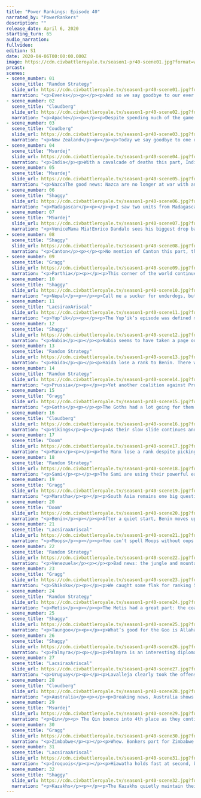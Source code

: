 ```yaml
---
title: "Power Rankings: Episode 40"
narrated_by: "PowerRankers"
description: ""
release_date: April 6, 2020
starting_turn: 65
audio_narration:
fullvideo:
edition: S1
date: 2020-04-06T00:00:00.000Z
image: https://cdn.civbattleroyale.tv/season1-pr40-scene01.jpg?format=webp&quality=80
prcast:
scenes:
- scene_number: 01
  scene_title: "Random Strategy"
  slide_url: https://cdn.civbattleroyale.tv/season1-pr40-scene01.jpg?format=webp&quality=80
  narration: "<p>Evenks</p><p></p><p>And so we say goodbye to our ever irrelevant northern reindeer enthusiasts. The Evenks were notable in that they did manage to settle a large number of cities, which is usually the sign of a good competent civ that will do well. However, the Evenks were not that civ. They ended up being little more than a fatter version of the Nenets. The problems started when they founded a religion with penalties to science. It is hard enough to get big productive cities that will generate lots of science when you're living in the tundra (even with the food bug). And being spread out wide increased the science penalty from having too many cities. To then go on to make an anti-science religion is pure folly! And so the Evenks quickly fell behind every other major civ in tech. When they warred Kazakhstan, their tech situation was so dire that their army consisted of mostly reindeer archers, their ANCIENT-era UU, who were promptly slaughtered. Despite losing many cities to Kazakhstan over the years, they had so many to start with that their empire remained OK. Most people were waiting for the Khamugs to finally crush them but it turned out that Shikoku would be the one to do it, as they captured the entire Eastern half of Evenk lands. Finally, they spawned in Endgame with some of the worst starting bonuses and everyone was expecting them to get demolished immediately. This was kind of accurate, though they nevertheless managed to outlive the Khamugs, more due to luck than any skill of their part. Their biggest legacy on the cylinder is probably Shikoku's endgame capital, which was originally an Evenk city.</p><p></p><p></p>"
- scene_number: 02
  scene_title: "Cloudberg"
  slide_url: https://cdn.civbattleroyale.tv/season1-pr40-scene02.jpg?format=webp&quality=80
  narration: "<p>Apache</p><p></p><p>Despite spending much of the game there, the Apache just barely missed out on finishing in the top half, a disappointing end for a civ that was expected to be competitive in North America. That’s not to say that they were a failure, though—for a while, they were actually competitive, and were able to stack up well against the Metis and the Iroquois, earning them a spot in North America’s “big three.” But for some reason, they faltered, and as the Iroquois grew, the Apache retreated, losing front line cities until they were confined to only a little over half of their original territory. Geronimo continued to suffer harsh blows right up until the end, hemorrhaging cities to Venezuela before succumbing to a joint invasion from the Metis and Iroquois in Endgame. Geronimo expanded well, founding numerous cities and dominating the southwest US for millennia, but it just wasn’t enough—in the end, they couldn’t hold on to what they had built.</p>"
- scene_number: 03
  scene_title: "Coudberg"
  slide_url: https://cdn.civbattleroyale.tv/season1-pr40-scene03.jpg?format=webp&quality=80
  narration: "<p>New Zealand</p><p></p><p>Today we say goodbye to one of the most entertaining civs in the game, a contender that well and truly punched above its weight. I was always tentatively optimistic about New Zealand thanks to its notoriously strong AI, and I hoped that they would be able to break out of their island start. For a while, they did—New Zealand settled pretty much every Pacific Island that wasn’t taken by Tonga, held several major cities in Australia including the Murri capital, and wiped the floor with Papua. At the height of his power, Seddon laid Australia low, taking multiple cities and threatening to storm even the inland stronghold of Canberra. But it was not to be. By the industrial era, New Zealand was unable to keep up with the exploding production levels of mainland civs, and they lost large swathes of land to Taungoo and later Australia. Exiled to South America in Endgame, New Zealand unfortunately stood little chance. But at least they made a strong impression before they had to go.</p>"
- scene_number: 04
  scene_title: "Msurdej"
  slide_url: https://cdn.civbattleroyale.tv/season1-pr40-scene04.jpg?format=webp&quality=80
  narration: "<p>India</p><p>With a cavalcade of deaths this part, India is now the bottom civ on the cylinder. Sure they manage to go up a rank, but that’s mostly due to the deaths of other people. Allahabad was lost for good this part to the Taungoo, and while Indira does have another settler out, it's likely either it or the city it founds will be captured by Parthia. With that in mind though, India will still probably survive a little bit longer, as their assorted enemies are either incompetent or sleeping on the job.</p>"
- scene_number: 05
  scene_title: "Msurdej"
  slide_url: https://cdn.civbattleroyale.tv/season1-pr40-scene05.jpg?format=webp&quality=80
  narration: "<p>NazcaThe good news: Nazca are no longer at war with anybody.The bad news: They gave up one of their cities, their only other city is on the wrong side of Uruguay, their stats are pitiful, and even if they manage to make another city on the burning ruins of their old city, it’ll still be a jungle city that will be easily captured by someone.</p>"
- scene_number: 06
  scene_title: "Shaggy"
  slide_url: https://cdn.civbattleroyale.tv/season1-pr40-scene06.jpg?format=webp&quality=80
  narration: "<p>Madagascar</p><p></p><p>I saw two units from Madagascar this episode. That’s literally all I have to say about them.</p><p></p>"
- scene_number: 07
  scene_title: "MSurdej"
  slide_url: https://cdn.civbattleroyale.tv/season1-pr40-scene07.jpg?format=webp&quality=80
  narration: "<p>VeniceMama Mia!Enrico Dandalo sees his biggest drop back down to the late 20s. Losing Murano to Prussia, followed by a loss of Lido to Palmyra, leaves Venice in a precarious position. On the plus side, Venice has gotten onto Africa. But as Muscovy can tell you, a long chain of cities is not a good strategy.</p>"
- scene_number: 08
  scene_title: "Shaggy"
  slide_url: https://cdn.civbattleroyale.tv/season1-pr40-scene08.jpg?format=webp&quality=80
  narration: "<p>Canton</p><p></p><p>No mention of Canton this part, though we do get a glimpse at what they’ve got going on in a shot about the Qin. And it’s not the best. They’ve got more catapults than they know what to do with and are just sticking them on the frontlines. If Qin wanted to build any effective melee corps, Canton could get picked apart pretty quickly. They rise one rank as it seems that they have some time to get their defenses up and maybe start becoming a competitor for some islands in the Pacific (but that might just be a pipe dream of mine).</p><p></p>"
- scene_number: 09
  scene_title: "Gragg"
  slide_url: https://cdn.civbattleroyale.tv/season1-pr40-scene09.jpg?format=webp&quality=80
  narration: "<p>Parthia</p><p></p><p>This corner of the world continues to get more crowded. Parthia has a large military for it’s rank but all that means is that once it’s gone, it ain’t gettin’ rebuilt. They’ve done a great job surviving this far though. Oman, Golden Horde, Seljuks, Turks, have all fallen in this unfriendly part of the world. Maybe Parthia can surprise us and last into the top 20.</p>"
- scene_number: 10
  scene_title: "Shaggy"
  slide_url: https://cdn.civbattleroyale.tv/season1-pr40-scene10.jpg?format=webp&quality=80
  narration: "<p>Nepal</p><p></p><p>Call me a sucker for underdogs, but Nepal is one of my favorite civs right now. Granted, I love most of Asia at the moment, but Nepal is a special kind of underdog here. NOT ONLY are they relegated to start in the Himalayas. NOT ONLY did they get LITERALLY 0 BONUSES in the Endgame reset. NOT ONLY are they surrounded by not one, not two, but THREE of the top 10 civs on the most competitive continent in the game. NOT ONLY do they have the absolute WORST science on the cylinder. BUT THEY’RE HOLDING THE FUCK ON! You go Nepal, make me proud like Haiti, Minoa, Kuikuro, Oman, Poverty Point, and Xia never could!</p><p></p>"
- scene_number: 11
  scene_title: "LacsiraxAriscal"
  slide_url: https://cdn.civbattleroyale.tv/season1-pr40-scene11.jpg?format=webp&quality=80
  narration: "<p>Yup’ik</p><p></p><p>The Yup’ik’s episode was defined more by events that didn’t happen than things that did, and that’s a positive for a civ only barely outstripping Nepal. The Haida invasion petered out unexpectedly, while both Shikoku and the Metis turned their attentions south. Still, if the Yup’ik want to take advantage of being left in peace, they have to… ya know… do something. Settle, improve those dismal stats… anything...</p>"
- scene_number: 12
  scene_title: "Shaggy"
  slide_url: https://cdn.civbattleroyale.tv/season1-pr40-scene12.jpg?format=webp&quality=80
  narration: "<p>Nubia</p><p></p><p>Nubia seems to have taken a page out of Benin’s book and are turtling pretty well against their more powerful neighbors. Meroe has been a surprising stronghold against Palmyra while Zimbabwe has been throwing its units against the Nubian core with mixed results. They have a good army composition with the apparent flexibility to attack or defend. There are some good options to expand if they can get some breathing room and I’m not counting them out yet.</p><p></p>"
- scene_number: 13
  scene_title: "Random Strategy"
  slide_url: https://cdn.civbattleroyale.tv/season1-pr40-scene13.jpg?format=webp&quality=80
  narration: "<p>Haida</p><p></p><p>Haida lose a rank to Benin. There were some good points this episode but also some bad ones. They managed to get another city down and also managed to get a settler to Japan. Those bode well for an eventual North Pacific Power. The bad thing that happened was that their war on the Yup'ik went nowhere. Oh, and they're now at war with the Metis and it's not looking good for them so far. On the plus side, they are allied with the Iroquois so theoretically that could draw Metis troops away from Haida, though in practice this doesn't seem to be happening. The thing about being a Pacific power is that you eventually have to own some land that isn't coastal and it doesn't look like Haida will be able to manage that.</p>"
- scene_number: 14
  scene_title: "Random Strategy"
  slide_url: https://cdn.civbattleroyale.tv/season1-pr40-scene14.jpg?format=webp&quality=80
  narration: "<p>Prussia</p><p></p><p>Yet another coalition against Prussia, and yet again they come out of it having lost 0 cities, unless you count Burano which wasn't even theirs at the start. Last part, people complained at what a horrible decision giving away Berlin to Palmyra was. Well Berlin turned out to be right in the way of Prussia's main rival, the Goths, who are the only civ in the entire CBRX to have successfully waged war against Prussia. It prevented them from capturing any Prussian cities and now the Goths are stuck on 3 cities while Prussia has 5. So who's laughing now? The main fighting is against the Manx over the Venetian city of Burano which they had teamed up to take. So far Manx have enough troops around it to stalemate but It is harder for them to resupply given that it's so far away from their core compared to Prussia.</p>"
- scene_number: 15
  scene_title: "Gragg"
  slide_url: https://cdn.civbattleroyale.tv/season1-pr40-scene15.jpg?format=webp&quality=80
  narration: "<p>Goths</p><p></p><p>The Goths had a lot going for them in Endgame. What went wrong? They’re still sitting on 3 cities with the likes of Yup’ik, Canton, and Parthia. They’re other stats aren’t much better either. You could certainly put partial blame on their overaggressive nature. Perhaps if they spent more time settling and less time picking fights they can’t win they’d be in a better position. But what other way for the Goths to fade out than an overaggressive start. Now all the need is to raze all the potential gains and declare a suicide war against the Kazakhs.</p>"
- scene_number: 16
  scene_title: "Cloudberg"
  slide_url: https://cdn.civbattleroyale.tv/season1-pr40-scene16.jpg?format=webp&quality=80
  narration: "<p>Vikings</p><p></p><p>As their slow slide continues and weak civs die off, the Vikings find themselves in the bottom half of the rankings for the first time in 27 episodes. We expected Ragnar to expand westward, settling whatever parts of the British Isles the Manx didn’t get, and even going further to Iceland or Greenland—but that looks unlikely now, as the Iroquois cross the Atlantic to start colonizing the Old World. If Hiawatha gets a strong presence in the North Atlantic, that might be it for Ragnar’s chances.</p>"
- scene_number: 17
  scene_title: "Doom"
  slide_url: https://cdn.civbattleroyale.tv/season1-pr40-scene17.jpg?format=webp&quality=80
  narration: "<p>Manx</p><p></p><p>The Manx lose a rank despite picking up Burano. Possibly because Illiam seems to have forgotten that Stettin exists. Possibly because Hiawatha is already settling Europe and the Manx will be the first in line should the Iroquois look to expand their European holdings by war. On the other hand, if Illiam was to risk war before Hiawatha could send reinforcements he could end the threat early and achieve complete control of the isles. Given how passive the Vikings have been so far it's not too far fetched to imagine the Manx as the dominant naval power of Europe</p>"
- scene_number: 18
  scene_title: "Random Strategy"
  slide_url: https://cdn.civbattleroyale.tv/season1-pr40-scene18.jpg?format=webp&quality=80
  narration: "<p>Sami</p><p></p><p>The Sami are using their powerful early game snow bonuses to slowly dig themselves out of the hole they started the game in. They have managed to settle Finland which has allowed them to overtake the Manx in stats. There are still a few arctic settlements to be made so they'll probably be able to reach about 10 cities before they come into conflict. The only other civ that might want those arctic spots is the terrifying Kazakhs, who don't enjoy snow quite as much as the Sami and will likely leave them till last. After that, they'll have to conquer. The Kazakhs are looking way too strong and should be avoided. Their options are therefore the Vikings or Prussia, neither of which is that appealing right now. They have actually already declared war on Prussia as part of the coalition though it seems they were way too early for that and they do not have enough troops near Prussia to take advantage. They should instead be focussing on settling to get their empire up and running sooner.</p>"
- scene_number: 19
  scene_title: "Gragg"
  slide_url: https://cdn.civbattleroyale.tv/season1-pr40-scene19.jpg?format=webp&quality=80
  narration: "<p>Maratha</p><p></p><p>South Asia remains one big question mark. Palmyra, Maratha, Taungoo, Qin, and even Australia and Zimbabwe could secure dominance in the area. None have a solid advantage over the other yet. The war between Palmyra and Maratha could be a major deciding point though. If they can take Merv and peace out they’ll be in good shape. India and Nepal remain good expansion prospects if Taungoo doesn't take them first. Also, an obligatory reminder that those settlers are not actually settlers, but a bugged icon.</p>"
- scene_number: 20
  scene_title: "Doom"
  slide_url: https://cdn.civbattleroyale.tv/season1-pr40-scene20.jpg?format=webp&quality=80
  narration: "<p>Benin</p><p></p><p>After a quiet start, Benin moves up an impressive 7 places as they more than double their city count in a single part. While Zimbabwe is still a threat, Benin are well on track to outpace the Moors and are already far stronger than Venice or Nubia. Zimbabwe is still far ahead in stats but their core is distant and ability to project power dubious for now, at least. Ewuare certainly seems ready to take advantage of the many opportunities provided by endgame.</p>"
- scene_number: 21
  scene_title: "LacsiraxAriscal"
  slide_url: https://cdn.civbattleroyale.tv/season1-pr40-scene21.jpg?format=webp&quality=80
  narration: "<p>Moops</p><p></p><p>You can’t spell Moops without oops. A well-publicised bug and one abortive war with Benin later, the poor Moors have only managed to secure the one city in Africa - an alarming fate, considering we expected the majority of West Africa to be under their banner. Still, you can’t count out another Songhai situation, with Moors and Zimbabwe teaming up on an overperforming but statistically deficient Benin to put Moors back on the map of Africa. News is better in Europe, where the Manx war with Prussia has ensured the region is still made up of small, relatively weak powers, still ripe for unifying. That said, their production is even lower than Prussia at the moment - get building workshops, lads.</p>"
- scene_number: 22
  scene_title: "Random Strategy"
  slide_url: https://cdn.civbattleroyale.tv/season1-pr40-scene22.jpg?format=webp&quality=80
  narration: "<p>Venezuela</p><p></p><p>Bad news: the jungle and mountains completely prevented Venezuela from making any progress against Nazca. Good news: the Nazca surrendered their city anyway. Bad news: Venezuela are burning it down. Even worse news: Uruguay is continuing to grow in strength and are already done with any southern distractions. Now Uruguay hasn't exploded in stats yet like they did in the main game, and it's still fairly even. Venezuela has more food; population and science which has allowed it to nearly catch up to Uruguay's starting tech bonus. However, Uruguay has taken the city and production advantage. But Uruguay is nearly out of land to settle, while Venezuela still has the Carribean and central America; they could theoretically settle those lands while relying on the impenetrable jungle defence to keep them safe from Uruguay. They can very easily become that big scary civ themselves while Uruguay rots in quarantine. That is, if the Iroquois and Metis don't get there first as they are now both quite far south. Venezuela are certainly in a tricky spot with big scary opponents on both sides but are still definitely in the game. </p>"
- scene_number: 23
  scene_title: "Gragg"
  slide_url: https://cdn.civbattleroyale.tv/season1-pr40-scene23.jpg?format=webp&quality=80
  narration: "<p>Shikoku</p><p></p><p>We caught some flak for ranking Shikoku too low last week. As you can tell we’re sticking to it though. Sure they’ve had a lot of success in the Siberian triangle but we expected that. What we didn’t expect is that the Kazakhs would have the amazing start they did. I'm sure many of you will roll your eyes but Shikoku’s stats just aren’t good enough to take on any of their neighbors at the moment. The good news is that they’ve reached the coast. Hopefully they can use it to get their science boost and return to their former dominance. Oh, but Haida is about to settle Japan…</p>"
- scene_number: 24
  scene_title: "Random Strategy"
  slide_url: https://cdn.civbattleroyale.tv/season1-pr40-scene24.jpg?format=webp&quality=80
  narration: "<p>Metis</p><p></p><p>The Metis had a great part: the coalition against the Apache went perfectly, as the Metis got not only the capital but also Ka'igwu and the kill. This completes a wall across the entire continent of North America that blocks off the Iroquois from the entire west portion, leaving all that land for the Metis. Oh and also Yup'ik and Haida can also get that land I guess but they're not very relevant. Speaking of which, the Metis noticed that Haida dared to settle an inland city and promptly declared war in order to take it. And so far that war is actually looking pretty good for the Metis. If they can continue to settle/conquer their half of the continent unopposed then they should be in a pretty good spot to face off against the Iroquois with their half of the continent. However, all is not perfect. The Iroquois have in fact noticed how well the Metis are doing and have decided to put a stop to that immediately before it gets out of hand. The Iroquois do have the 4th largest army in the game as well as the third highest production, but their army composition leaves much to be desired. The Metis are not very far behind the Iroquois in terms of raw military and production so should be able to hold the line just fine, as long as they don't get too distracted by shiny Haidan cities. The battle for North America will have to wait another day.</p>"
- scene_number: 25
  scene_title: "Shaggy"
  slide_url: https://cdn.civbattleroyale.tv/season1-pr40-scene25.jpg?format=webp&quality=80
  narration: "<p>Taungoo</p><p></p><p>What’s good for the Goo is Allahabad for India. Taungoo drops India into the dumpster and is rewarded with… a drop of 3 ranks? Yeah, Taungoo is falling a little bit behind in the settling game among the top contenders, focusing more on taking their neighbors’ lands. And it might be good for them if they keep receiving gifts like Adelaide from poor Indonesian settlements. To be honest, I think this is a temporary drop as the only civ that seems remotely competitive with Taungoo for Indonesian soil is Australia, and they’re about to get their only foothold in the region gobbled up by the Goo.</p>"
- scene_number: 26
  scene_title: "Shaggy"
  slide_url: https://cdn.civbattleroyale.tv/season1-pr40-scene26.jpg?format=webp&quality=80
  narration: "<p>Palmyra</p><p></p><p>Palmyra is an interesting diplomatic case study for the CBRX. They were gifted Berlin as a European exclave for no apparent reason and took Lido from Venice. Hooray, it all looks good and Palmyra is looking like it’s trying to throw its hat into the European ring. Ring? Ring ring! It’s Maratha and Zimbabwe calling! Looks like it’s time to stop throwing horses at Nubia. Palmyra could go in any direction right now. I don’t think Zimbabwe is doing much against Palmyra other than scaring them a bit, so they only really have to worry about their east and west. The uncertainty, and inability to make a dent in Nubia, drops them a few ranks this week.</p>"
- scene_number: 27
  scene_title: "LacsiraxAriscal"
  slide_url: https://cdn.civbattleroyale.tv/season1-pr40-scene27.jpg?format=webp&quality=80
  narration: "<p>Uruguay</p><p></p><p>Lavalleja clearly took the offense of a lowest ever rank to heart, as ever since Uruguay slipped to 9th a couple episodes back they’ve been on the warpath, taking out New Zealand and ensuring half a continent is flying the white and blue. Holding them back from their divinely ordained top spot is a newly energized Venezuela, doing their best Uruguay impression by castrating the Nazca, albeit setting fire to the spoils. On top of that, the ever-familiar stat explosion hasn’t manifested itself yet - Uruguay outpace Venezuela by just a single tech and 9 production. They’re still the favourites in the two horse race, but it’ll probably be a while before their influence is felt outside their continent, even as the Iroquois and Zimbabwe spread their tentacles.</p>"
- scene_number: 28
  scene_title: "Cloudberg"
  slide_url: https://cdn.civbattleroyale.tv/season1-pr40-scene28.jpg?format=webp&quality=80
  narration: "<p>Australia</p><p></p><p>Breaking news, Australia shows signs of life! Hawke’s extremely bold settlement on the tip of the Malay peninsula shows that he’s not messing about when it comes to expanding toward the rest of the world as quickly as possible. The Great Wall of Australia might have been built to keep the wildlife in, but it seems to be ineffective, and Taungoo might soon find itself overrun with Emus. Or... maybe Australia is overreaching and they won’t be able to defend their colony. Only time will tell.</p>"
- scene_number: 29
  scene_title: "Msurdej"
  slide_url: https://cdn.civbattleroyale.tv/season1-pr40-scene29.jpg?format=webp&quality=80
  narration: "<p>Qin</p><p> The Qin bounce into 4th place as they continue to solidify their empire. Nearly tripling their city count, their stats are large enough that they can rival, if not outright overtake, their neighbors. And overtake it exactly what they’re trying to do to Nepal, storming over the Himalayas... keyword is trying to. In reality, the Qin's UUs are having to move their way through mountain passes, giving Nepal ample time to prepare. Perhaps Ying Zheng should try for prey not nestled in the mountains. Canton perhaps?</p>"
- scene_number: 30
  scene_title: "Gragg"
  slide_url: https://cdn.civbattleroyale.tv/season1-pr40-scene30.jpg?format=webp&quality=80
  narration: "<p>Zimbabwe</p><p></p><p>Whew. Bonkers part for Zimbabwe. Sure it was a slow start against Nubia but that will hardly matter. They’ve built up a solid core in South Africa again, this time with no Madagascan inclusion. For some reason they also threw down a city in the Arabian Peninsula. Just to flex I guess? Anyway, the South African giant is putting away any doubts about their strength from the end of pre-endgame. Then again, Benin also had a good part. Is it too late to stop Zimbabwe though?</p>"
- scene_number: 31
  scene_title: "LacsiraxAriscal"
  slide_url: https://cdn.civbattleroyale.tv/season1-pr40-scene31.jpg?format=webp&quality=80
  narration: "<p>Iroquois</p><p></p><p>Hiawatha holds fast at second, but it’s at a time of turbulence. After sweeping through the heart of Dixie at the expense of the Apache, the Iroquois war wagons have turned their attention to their erstwhile Metis allies. While it’s true that the Iroquois outclass them in every relevant statistic, it’s by fine margins - 2 more techs, just 8 more production. A stalemate isn’t a great result, either - Hiawatha took plenty of spoils in the Apache War, but it was Riel who secured the Rio Grande, locking Hiawatha out of settling the fertile West Coast. Not that anything can really stop Hiawatha from settling - look at that bonkers Scottish colony. In any case, it’s a make or break war for Hiawatha. Neuter the Metis now and there’s nothing stopping Hiawatha from dominating a whole continent.</p>"
- scene_number: 32
  scene_title: "Shaggy"
  slide_url: https://cdn.civbattleroyale.tv/season1-pr40-scene32.jpg?format=webp&quality=80
  narration: "<p>Kazakhs</p><p></p><p>The Kazakhs quietly maintain their statistical dominance as they size up their neighbors with a focused eye towards Shikoku. I’m really looking forward to the inevitable war in the region just because there are so many potentials. The Kazakh empire really is starting to fully stretch across north Asia and I’m sure many civs on their western front would jump at the opportunity to knock the number 1 down a peg while they square away one of their primary rivals. And the best part is that I think the Kazakhs could actually pull off both fronts. If it happens it’ll be fantastic. Get hype.</p>"
---
```

